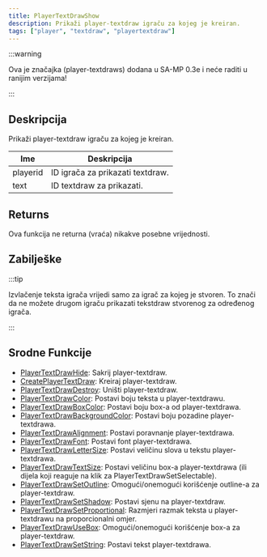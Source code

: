 ```yaml
---
title: PlayerTextDrawShow
description: Prikaži player-textdraw igraču za kojeg je kreiran.
tags: ["player", "textdraw", "playertextdraw"]
---
```


:::warning

Ova je značajka (player-textdraws) dodana u SA-MP 0.3e i neće raditi u ranijim verzijama!

:::

## Deskripcija

Prikaži player-textdraw igraču za kojeg je kreiran.

| Ime      | Deskripcija                      |
| -------- | -------------------------------- |
| playerid | ID igrača za prikazati textdraw. |
| text     | ID textdraw za prikazati.        |

## Returns

Ova funkcija ne returna (vraća) nikakve posebne vrijednosti.

## Zabilješke

:::tip

Izvlačenje teksta igrača vrijedi samo za igrač za kojeg je stvoren. To znači da ne možete drugom igraču prikazati tekstdraw stvorenog za određenog igrača.

:::

## Srodne Funkcije

- [PlayerTextDrawHide](PlayerTextDrawHide): Sakrij player-textdraw.
- [CreatePlayerTextDraw](CreatePlayerTextDraw): Kreiraj player-textdraw.
- [PlayerTextDrawDestroy](PlayerTextDrawDestroy): Uništi player-textdraw.
- [PlayerTextDrawColor](PlayerTextDrawColor): Postavi boju teksta u player-textdrawu.
- [PlayerTextDrawBoxColor](PlayerTextDrawBoxColor): Postavi boju box-a od player-textdrawa.
- [PlayerTextDrawBackgroundColor](PlayerTextDrawBackgroundColor): Postavi boju pozadine player-textdrawa.
- [PlayerTextDrawAlignment](PlayerTextDrawAlignment): Postavi poravnanje player-textdrawa.
- [PlayerTextDrawFont](PlayerTextDrawFont): Postavi font player-textdrawa.
- [PlayerTextDrawLetterSize](PlayerTextDrawLetterSize): Postavi veličinu slova u tekstu player-textdrawa.
- [PlayerTextDrawTextSize](PlayerTextDrawTextSize): Postavi veličinu box-a player-textdrawa (ili dijela koji reaguje na klik za PlayerTextDrawSetSelectable).
- [PlayerTextDrawSetOutline](PlayerTextDrawSetOutline): Omogući/onemogući korišćenje outline-a za player-textdraw.
- [PlayerTextDrawSetShadow](PlayerTextDrawSetShadow): Postavi sjenu na player-textdraw.
- [PlayerTextDrawSetProportional](PlayerTextDrawSetProportional): Razmjeri razmak teksta u player-textdrawu na proporcionalni omjer.
- [PlayerTextDrawUseBox](PlayerTextDrawUseBox): Omogući/onemogući korišćenje box-a za player-textdraw.
- [PlayerTextDrawSetString](PlayerTextDrawSetString): Postavi tekst player-textdrawa.
